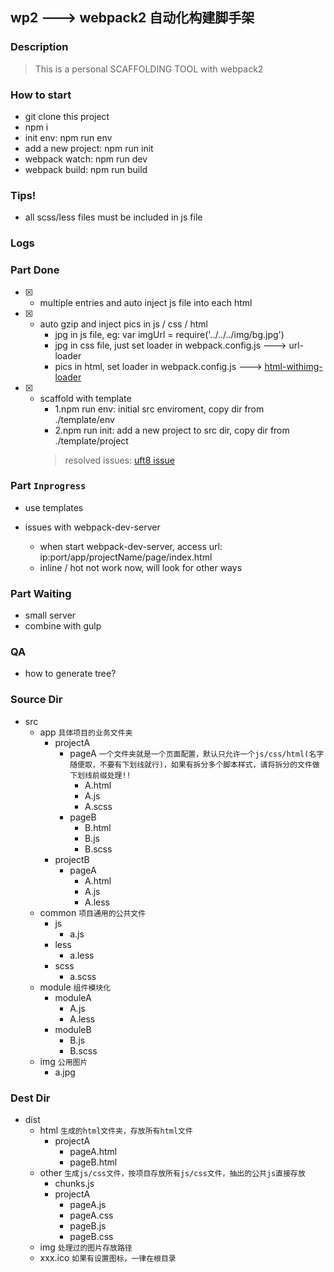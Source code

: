 ## wp2 ---> webpack2 自动化构建脚手架

### Description
> This is a personal SCAFFOLDING TOOL with webpack2

### How to start
- git clone this project
- npm i
- init env: npm run env
- add a new project: npm run init
- webpack watch: npm run dev
- webpack build: npm run build

### Tips!
- all scss/less files must be included in js file

### Logs

### Part Done
- [x] - multiple entries and auto inject js file into each html

- [x] - auto gzip and inject pics in js / css / html
    - jpg in js file, eg: var imgUrl = require('../../../img/bg.jpg')
    - jpg in css file, just set loader in webpack.config.js ---> url-loader
    - pics in html, set loader in webpack.config.js ---> [html-withimg-loader](https://github.com/wzsxyz/html-withimg-loader)

- [x] - scaffold with template
    - 1.npm run env: initial src enviroment, copy dir from ./template/env
    - 2.npm run init: add a new project to src dir, copy dir from ./template/project
    > resolved issues: [uft8 issue](http://ask.csdn.net/questions/167560)

### Part `Inprogress`
+ use templates

+ issues with webpack-dev-server
    - when start webpack-dev-server, access url: ip:port/app/projectName/page/index.html
    - inline / hot not work now, will look for other ways

### Part Waiting
+ small server
+ combine with gulp


### QA
+ how to generate tree?

### Source Dir
- src
    - app `具体项目的业务文件夹`
        - projectA
            - pageA `一个文件夹就是一个页面配置，默认只允许一个js/css/html(名字随便取，不要有下划线就行)，如果有拆分多个脚本样式，请将拆分的文件做下划线前缀处理!!`
                - A.html
                - A.js
                - A.scss
            - pageB
                - B.html
                - B.js
                - B.scss
        - projectB
            - pageA
                - A.html
                - A.js
                - A.less
    - common `项目通用的公共文件`
        - js
            - a.js
        - less
            - a.less
        - scss
            - a.scss
    - module `组件模块化`
        - moduleA
            - A.js
            - A.less
        - moduleB
            - B.js
            - B.scss
    - img `公用图片`
        - a.jpg

### Dest Dir
- dist
    - html `生成的html文件夹，存放所有html文件`
        - projectA
            - pageA.html
            - pageB.html
    - other `生成js/css文件，按项目存放所有js/css文件，抽出的公共js直接存放`
        - chunks.js
        - projectA
            - pageA.js
            - pageA.css
            - pageB.js
            - pageB.css
    - img `处理过的图片存放路径`
    - xxx.ico `如果有设置图标，一律在根目录`


